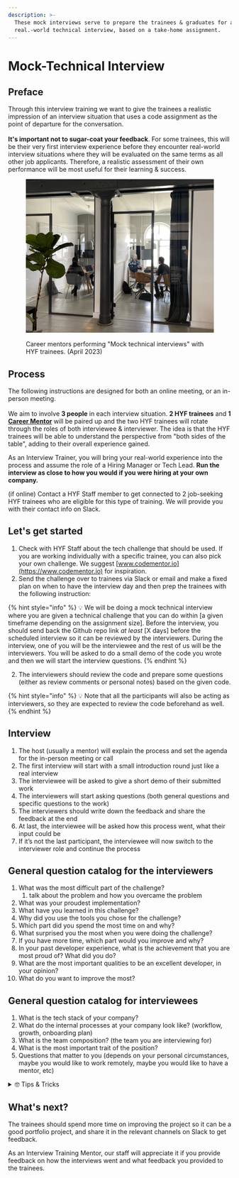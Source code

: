 ```yaml
---
description: >-
  These mock interviews serve to prepare the trainees & graduates for a
  real.-world technical interview, based on a take-home assignment.
---
```


# Mock-Technical Interview

## Preface

Through this interview training we want to give the trainees a realistic impression of an interview situation that uses a code assignment as the point of departure for the conversation.\
\
**It's important not to sugar-coat your feedback**. For some trainees, this will be their very first interview experience before they encounter real-world interview situations where they will be evaluated on the same terms as all other job applicants. Therefore, a realistic assessment of their own performance will be most useful for their learning & success.

<figure><img src="../../../.gitbook/assets/Screenshot 2023-05-03 at 09.12.04.png" alt=""><figcaption><p>Career mentors performing "Mock technical interviews" with HYF trainees. (April 2023)</p></figcaption></figure>

## Process

The following instructions are designed for both an online meeting, or an in-person meeting.\
\
We aim to involve **3 people** in each interview situation. **2 HYF trainees** and **1** [**Career Mentor**](../) will be paired up and the two HYF trainees will rotate through the roles of both interviewee & interviewer. The idea is that the HYF trainees will be able to understand the perspective from "both sides of the table", adding to their overall experience gained.

As an Interview Trainer, you will bring your real-world experience into the process and assume the role of a Hiring Manager or Tech Lead. **Run the interview as close to how you would if you were hiring at your own company.**

(if online) Contact a HYF Staff member to get connected to 2 job-seeking HYF trainees who are eligible for this type of training. We will provide you with their contact info on Slack.

## Let's get started

1. Check with HYF Staff about the tech challenge that should be used. If you are working individually with a specific trainee, you can also pick your own challenge. We suggest [www.codementor.io](https://www.codementor.io) for inspiration.
2. Send the challenge over to trainees via Slack or email and make a fixed plan on when to have the interview day and then prep the trainees with the following instruction:

{% hint style="info" %}
💡 We will be doing a mock technical interview where you are given a technical challenge that you can do within \[a given timeframe depending on the assignment size]. Before the interview, you should send back the Github repo link _at least_ \[X days] before the scheduled interview so it can be reviewed by the interviewers. During the interview, one of you will be the interviewee and the rest of us will be the interviewers. You will be asked to do a small demo of the code you wrote and then we will start the interview questions.
{% endhint %}

2. The interviewers should review the code and prepare some questions (either as review comments or personal notes) based on the given code.

{% hint style="info" %}
💡 Note that all the participants will also be acting as interviewers, so they are expected to review the code beforehand as well.
{% endhint %}

## Interview

1. The host (usually a mentor) will explain the process and set the agenda for the in-person meeting or call
2. The first interview will start with a small introduction round just like a real interview
3. The interviewee will be asked to give a short demo of their submitted work
4. The interviewers will start asking questions (both general questions and specific questions to the work)
5. The interviewers should write down the feedback and share the feedback at the end
6. At last, the interviewee will be asked how this process went, what their input could be
7. If it’s not the last participant, the interviewee will now switch to the interviewer role and continue the process

## General question catalog for the interviewers

1. What was the most difficult part of the challenge?
   1. talk about the problem and how you overcame the problem
2. What was your proudest implementation?
3. What have you learned in this challenge?
4. Why did you use the tools you chose for the challenge?
5. Which part did you spend the most time on and why?
6. What surprised you the most when you were doing the challenge?
7. If you have more time, which part would you improve and why?
8. In your past developer experience, what is the achievement that you are most proud of? What did you do?
9. What are the most important qualities to be an excellent developer, in your opinion?
10. What do you want to improve the most?

## General question catalog for interviewees

1. What is the tech stack of your company?
2. What do the internal processes at your company look like? (workflow, growth, onboarding plan)
3. What is the team composition? (the team you are interviewing for)
4. What is the most important trait of the position?
5. Questions that matter to you (depends on your personal circumstances, maybe you would like to work remotely, maybe you would like to have a mentor, etc)

<details>

<summary>🤓 Tips &#x26; Tricks</summary>

1. If you feel nervous, ask one of your prepared questions.

<!---->

2. Talk about technical and non-technical interests and passions (hobbies) because technical interviewers very likely will be your teammates in the future, and they would also be interested to know who you are.&#x20;
3. Use the [interviewers’ question catalog](mock-technical-interview.md#general-question-catalog-for-interviewees) to formulate answers and maybe record them to see how they sound.

</details>

## What's next?

The trainees should spend more time on improving the project so it can be a good portfolio project, and share it in the relevant channels on Slack to get feedback.

As an Interview Training Mentor, our staff will appreciate it if you provide feedback on how the interviews went and what feedback you provided to the trainees.
